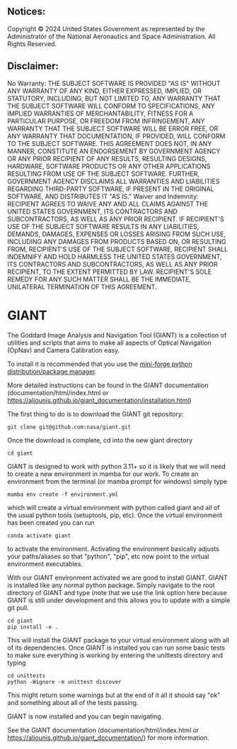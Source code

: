 ## Notices:
Copyright © 2024 United States Government as represented by the Administrator of the National Aeronautics and Space Administration.  All Rights Reserved.
 
## Disclaimer:
No Warranty: THE SUBJECT SOFTWARE IS PROVIDED "AS IS" WITHOUT ANY WARRANTY OF ANY KIND, EITHER EXPRESSED, IMPLIED, OR STATUTORY, INCLUDING, BUT NOT LIMITED TO, ANY WARRANTY THAT THE SUBJECT SOFTWARE WILL CONFORM TO SPECIFICATIONS, ANY IMPLIED WARRANTIES OF MERCHANTABILITY, FITNESS FOR A PARTICULAR PURPOSE, OR FREEDOM FROM INFRINGEMENT, ANY WARRANTY THAT THE SUBJECT SOFTWARE WILL BE ERROR FREE, OR ANY WARRANTY THAT DOCUMENTATION, IF PROVIDED, WILL CONFORM TO THE SUBJECT SOFTWARE. THIS AGREEMENT DOES NOT, IN ANY MANNER, CONSTITUTE AN ENDORSEMENT BY GOVERNMENT AGENCY OR ANY PRIOR RECIPIENT OF ANY RESULTS, RESULTING DESIGNS, HARDWARE, SOFTWARE PRODUCTS OR ANY OTHER APPLICATIONS RESULTING FROM USE OF THE SUBJECT SOFTWARE.  FURTHER, GOVERNMENT AGENCY DISCLAIMS ALL WARRANTIES AND LIABILITIES REGARDING THIRD-PARTY SOFTWARE, IF PRESENT IN THE ORIGINAL SOFTWARE, AND DISTRIBUTES IT "AS IS."
Waiver and Indemnity:  RECIPIENT AGREES TO WAIVE ANY AND ALL CLAIMS AGAINST THE UNITED STATES GOVERNMENT, ITS CONTRACTORS AND SUBCONTRACTORS, AS WELL AS ANY PRIOR RECIPIENT.  IF RECIPIENT'S USE OF THE SUBJECT SOFTWARE RESULTS IN ANY LIABILITIES, DEMANDS, DAMAGES, EXPENSES OR LOSSES ARISING FROM SUCH USE, INCLUDING ANY DAMAGES FROM PRODUCTS BASED ON, OR RESULTING FROM, RECIPIENT'S USE OF THE SUBJECT SOFTWARE, RECIPIENT SHALL INDEMNIFY AND HOLD HARMLESS THE UNITED STATES GOVERNMENT, ITS CONTRACTORS AND SUBCONTRACTORS, AS WELL AS ANY PRIOR RECIPIENT, TO THE EXTENT PERMITTED BY LAW.  RECIPIENT'S SOLE REMEDY FOR ANY SUCH MATTER SHALL BE THE IMMEDIATE, UNILATERAL TERMINATION OF THIS AGREEMENT.

# GIANT

The Goddard Image Analysis and Navigation Tool (GIANT) is a collection of utilities and
scripts that aims to make all aspects of Optical Navigation (OpNav) and Camera Calibration easy.

To install it is recommended that you use the
[mini-forge python distribution/package manager](https://conda-forge.org/download/).

More detailed instructions can be found in the GIANT documentation (documentation/html/index.html or https://aliounis.github.io/giant_documentation/installation.html)

The first thing to do is to download the GIANT git repository:

    git clone git@github.com:nasa/giant.git

Once the download is complete, cd into the new giant directory

    cd giant

GIANT is designed to work with python 3.11+ so it is likely that we will need to create a new environment in mamba for
our work.  To create an environment from the terminal (or mamba prompt for windows) simply type

    mamba env create -f environment.yml


which will create a virtual environment with python called giant and all of the usual python tools (setuptools, pip,
etc).  Once the virtual environment has been created you can run

    conda activate giant

to activate the environment.  Activating the environment basically adjusts your paths/aliases so that "python", "pip",
etc now point to the virtual environment executables.  

With our GIANT environment activated we are good to install GIANT.  GIANT is installed like any normal python
package.  Simply navigate to the root directory of GIANT and type (note that we use the link option here because
GIANT is still under development and this allows you to update with a simple git pull.

    cd giant
    pip install -e .

This will install the GIANT package to your virtual environment along with all of its dependencies.  Once GIANT is
installed you can run some basic tests to make sure everything is working by entering the unittests directory and
typing
   
    cd unittests
    python -Wignore -m unittest discover

This might return some warnings but at the end of it all it should say "ok" and something about all of the
tests passing.

GIANT is now installed and you can begin navigating.

See the GIANT documentation (documentation/html/index.html or https://aliounis.github.io/giant_documentation/) for more information.

